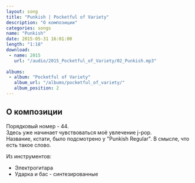 ```yaml
---
layout: song
title: "Punkish | Pocketful of Variety"
description: "О композиции"
categories: songs
name: "Punkish"
date: 2015-05-31 16:01:00
length: "1:18"
download:
 - name: 2015
   url: "/audio/2015_Pocketful_of_Variety/02_Punkish.mp3"
   
albums:
 - album: "Pocketful of Variety"
   album_url: "/albums/pocketful_of_variety/"
   album_position: 2
---
```



## О композиции

Порядковый номер - 44.  
Здесь уже начинает чувствоваться моё увлечение j-pop.  
Название, кстати, было подсмотрено у "Punkish Regular". В смысле, что есть такое слово.  

Из инструментов:
- Электрогитара
- Ударка и бас - синтезированные